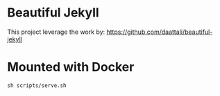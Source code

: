 # Beautiful Jekyll
This project leverage the work by: https://github.com/daattali/beautiful-jekyll


# Mounted with Docker
```
sh scripts/serve.sh
```